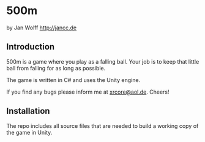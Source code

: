 500m
====

by Jan Wolff
<http://jancc.de>


Introduction
------------

500m is a game where you play as a falling ball. Your job is to keep that little ball from falling
for as long as possible.

The game is written in C# and uses the Unity engine.

If you find any bugs please inform me at <xrcore@aol.de>. Cheers!

Installation
------------

The repo includes all source files that are needed to build a working copy of the game in
Unity.